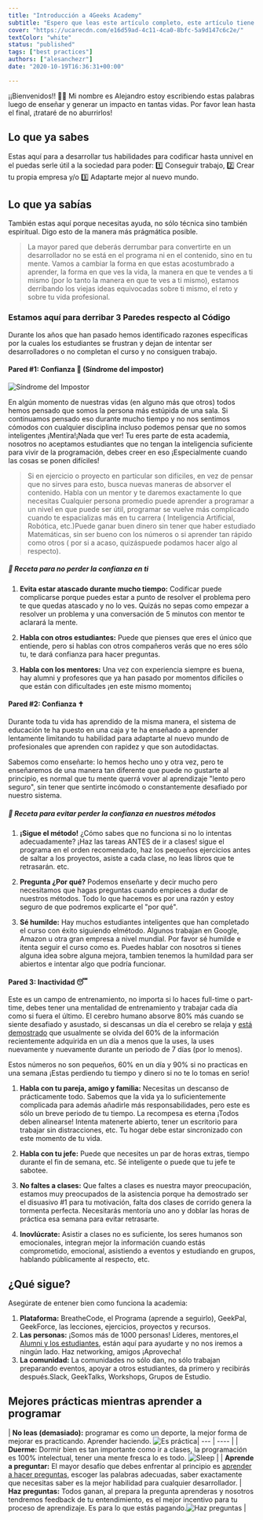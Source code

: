 ```yaml
---
title: "Introducción a 4Geeks Academy"
subtitle: "Espero que leas este artículo completo, este artículo tiene una receta de 8 minutos para sacarle el máximo de provecho a la academia ¡De la manera más efectiva"
cover: "https://ucarecdn.com/e16d59ad-4c11-4ca0-8bfc-5a9d147c6c2e/"
textColor: "white"
status: "published"
tags: ["best practices"]
authors: ["alesanchezr"]
date: "2020-10-19T16:36:31+00:00"

---
```


¡¡Bienvenidos!! 🤩👏 Mi nombre es Alejandro estoy escribiendo estas palabras luego de enseñar y generar un impacto en tantas vidas. Por favor lean hasta el final, ¡trataré de no aburrirlos!

## Lo que ya sabes

Estas aquí para a desarrollar tus habilidades para codificar hasta unnivel en el puedas serle útil a la sociedad para poder: 1️⃣ Conseguir trabajo, 2️⃣ Crear tu propia empresa y/o 3️⃣ Adaptarte mejor al nuevo mundo. 

## Lo que ya sabías

También estas aquí porque necesitas ayuda, no sólo técnica sino también espiritual. Digo esto de la manera más prágmática posible.

> La mayor pared que deberás derrumbar para convertirte en un desarrollador no se está en el programa ni en el contenido, sino en tu mente.
Vamos a cambiar la forma en que estas acostumbrado a aprender, la forma en que ves la vida, la manera en que te vendes a ti mismo (por lo tanto la manera en que te ves a ti mismo), estamos derribando los viejas ideas equivocadas sobre ti mismo, el reto y sobre tu vida profesional.

### Estamos aquí para derribar 3 Paredes respecto al Código

Durante los años que han pasado hemos identificado razones específicas por la cuales los estudiantes se frustran y dejan de intentar ser desarrolladores o no completan el curso y no consiguen trabajo.


#### Pared #1: Confianza 🥺 (Síndrome del impostor)

![Síndrome del Impostor](https://ucarecdn.com/6cf4655f-665f-4f68-b021-f34238cedd69/)

En algún momento de nuestras vidas (en alguno más que otros) todos hemos pensado que somos la persona más estúpida de una sala. Si continuamos pensado eso durante mucho tiempo y no nos sentimos cómodos con cualquier disciplina incluso podemos pensar que no somos inteligentes ¡Mentira!¡Nada que ver! Tu eres parte de esta academia, nosotros no aceptamos estudiantes que no tengan la inteligencia suficiente para vivir de la programación, debes creer en eso ¡Especialmente cuando las cosas se ponen difíciles!

> Si en ejercicio o proyecto en particular son difíciles, en vez de pensar que no sirves para esto, busca nuevas maneras de absorver el contenido. Habla con un mentor y te daremos exactamente lo que necesitas
Cualquier persona promedio puede aprender a programar a un nivel en que puede ser útil, programar se vuelve más complicado cuando te espacializas más en tu carrera ( Inteligencia Artificial, Robótica, etc.)Puede ganar buen dinero sin tener que haber estudiado Matemáticas, sin ser bueno con los números o si aprender tan rápido como otros ( por si a acaso, quizáspuede podamos hacer algo al respecto).


##### 📝 Receta para no perder la confianza en ti

1. **Evita estar atascado durante mucho tiempo:** Codificar puede complicarse porque puedes estar a punto de resolver el problema pero te que quedas atascado y no lo ves. Quizás no sepas como empezar a resolver un problema y una conversación de 5 minutos con mentor te aclarará la mente.

2. **Habla con otros estudiantes:** Puede que pienses que eres el único que entiende, pero si hablas con otros compañeros verás que no eres sólo tu, te dará confianza para hacer preguntas.

3. **Habla con los mentores:** Una vez con experiencia siempre es buena, hay alumni y profesores que ya han pasado por momentos difíciles o que están con dificultades ¡en este mismo momento¡


#### Pared #2: Confianza ✝

Durante toda tu vida has aprendido de la misma manera, el sistema de educación te ha puesto en una caja y te ha enseñado a aprender lentamente limitando tu habilidad para adaptarte al nuevo mundo de profesionales que aprenden con rapidez y que son autodidactas.

Sabemos como enseñarte: lo hemos hecho uno y otra vez, pero te enseñaremos de una manera tan diferente que puede no gustarte al principio, es normal que tu mente querrá vover al aprendizaje "lento pero seguro", sin tener que sentirte incómodo o constantemente desafiado por nuestro sistema.

##### 📝 Receta para evitar perder la confianza en nuestros métodos  

1. **¡Sigue el método!** ¿Cómo sabes que no funciona si no lo intentas adecuadamente? ¡Haz las tareas ANTES de ir a clases! sigue el programa en el orden recomendado, haz los pequeños ejercicios antes de saltar a los proyectos, asiste a cada clase, no leas libros que te retrasarán. etc.

2. **Pregunta ¿Por qué?** Podemos enseñarte y decir mucho pero necesitamos que hagas preguntas cuando empieces a dudar de nuestros métodos. Todo lo que hacemos es por una razón y estoy seguro de que podremos explicarte el "por qué".

3. **Sé humilde:** Hay muchos estudiantes inteligentes que han completado el curso con éxito siguiendo elmétodo. Algunos trabajan en Google, Amazon u otra gran empresa a nivel mundial. Por favor sé humilde e itenta seguir el curso como es. Puedes hablar con nosotros si tienes alguna idea sobre alguna mejora, tambien tenemos la humildad para ser abiertos e intentar algo que podría funcionar.

#### Pared 3: Inactividad 😴 

Este es un campo de entrenamiento, no importa si lo haces full-time o part-time, debes tener una mentalidad de entrenamiento y trabajar cada día como si fuera el último. El cerebro humano absorve 80% más cuando se siente desafiado y asustado, si descansas un día el cerebro se relaja y [está demostrado](https://www.youtube.com/watch?v=h5PLO4XAXhs) que usualmente se olvida del 60% de la información recientemente adquirida en un día a menos que la uses, la uses nuevamente y nuevamente durante un periodo de 7 días (por lo menos).

Estos números no son pequeños, 60% en un día y 90% si no practicas en una semana ¡Estas perdiendo tu tiempo y dinero si no te lo tomas en serio!

1. **Habla con tu pareja, amigo y familia:** Necesitas un descanso de prácticamente todo. Sabemos que la vida ya lo suficientemente complicada para además añadirle más responsabilidades, pero este es sólo un breve periodo de tu tiempo. La recompesa es eterna ¡Todos deben alinearse! Intenta matenerte abierto, tener un escritorio para trabajar sin distracciones, etc. Tu hogar debe estar sincronizado con este momento de tu vida.

2. **Habla con tu jefe:** Puede que necesites un par de horas extras, tiempo durante el fin de semana, etc. Sé inteligente o puede que tu jefe te sabotee.

3. **No faltes a clases:** Que faltes a clases es nuestra mayor preocupación, estamos muy preocupados de la asistencia porque ha demostrado ser el disuasivo #1 para tu motivación, falta dos clases de corrido genera la tormenta perfecta. Necesitarás mentoría uno ano y doblar las horas de práctica esa semana para evitar retrasarte.

4. **Inovlúcrate:** Asistir a clases no es suficiente, los seres humanos son emocionales, integran mejor la información cuando estás comprometido, emocional, asistiendo a eventos y estudiando en grupos, hablando públicamente al respecto, etc.

## ¿Qué sigue?

Asegúrate de entener bien como funciona la academia:

1. **Plataforma:** BreatheCode, el Programa (aprende a seguirlo), GeekPal, GeekForce, las lecciones, ejercicios, proyectos y recursos.
2. **Las personas:** ¡Somos más de 1000 personas! Líderes, mentores,el [Alumni y los estudiantes](http://sep.4geeksacademy.com/), están aquí para ayudarte y no nos iremos a ningún lado. Haz networking, amigos ¡Aprovecha!
3. **La comunidad:** La comunidades no sólo dan, no sólo trabajan preparando eventos, apoyar a otros estudiantes, da primero y recibirás después.Slack, GeekTalks, Workshops, Grupos de Estudio.


## Mejores prácticas mientras aprender a programar

| **No leas (demasiado):** programar es como un deporte, la mejor forma de mejorar es practicando. Aprender haciendo. ![Es práctica](https://ucarecdn.com/01868f7d-4949-4e15-85da-8042ea24a11a/-/resize/x300/)| ---   | ----      |
| **Duerme:** Dormir bien es tan importante como ir a clases, la programación es 100% intelectual, tener una mente fresca lo es todo. ![Sleep](https://ucarecdn.com/d29be460-cc2e-42e6-bf92-f9516fd7b21a/-/resize/200x/) |
| **Aprende a preguntar:** El mayor desafío que debes enfrentar al principio es [aprender a hacer preguntas](https://content.breatheco.de/how-to/ask), escoger las palabras adecuadas, saber exactamente que necesitas saber es la mejor habilidad para cualquier desarrollador.
| **Haz preguntas:** Todos ganan, al prepara la pregunta aprenderas y nosotros tendremos feedback de tu entendimiento, es el mejor incentivo para tu proceso de aprendizaje. Es para lo que estás pagando.![Haz preguntas](https://ucarecdn.com/5e975e91-1447-4117-b50b-b00df99a88a5/) |
